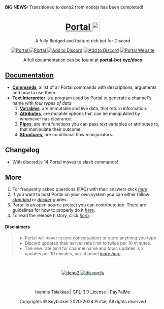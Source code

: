 <p align="left">
    <strong>BIG NEWS:</strong> Transitioned to deno2 from nodejs has been completed!
</p>

<h1 align="center">
    <a href="https://portal-bot.xyz" target="_blank">
        Portal <img src="https://github.com/keybraker/portal/blob/master/src/assets/img/portal_logo.png" alt="Portal logo" width="25" height="25">
    </a>
</h1>

<p align="center">A fully fledged and feature rich bot for Discord</p>

<!-- <p align="center">
    Automatic voice channel generation with live name update<br>
    Music player that is clean and clutter-free, all from one channel<br>
    Assigns and strips roles from users with a single reaction<br>
    Create temporary "focus" channels for private conversations<br>
    Portal will keep you up to speed, with voice announcements<br>
    Get the latest on many topics, from weather to corona to news<br>
    You can create URL-only text channels<br>
</p> -->

<p align="center">
    <a href="https://top.gg/bot/704400876860735569">
        <img src="https://top.gg/api/widget/status/704400876860735569.svg?noavatar=true" alt="Portal" />
    </a>
    <a href="https://top.gg/bot/704400876860735569">
        <img src="https://top.gg/api/widget/upvotes/704400876860735569.svg?noavatar=true" alt="Portal" />
    </a>
    <a href="https://discord.com/api/oauth2/authorize?client_id=704400876860735569&permissions=8&redirect_uri=http%3A%2F%2Fwww.localhost%3A4000%2Fpremium%2F&scope=bot"><img src="https://img.shields.io/badge/📥-Add%20to%20Discord-blue" alt="Add to Discord" /></a>
    <a href="https://discord.gg/WrMUzJYyzJ"><img src="https://img.shields.io/badge/Discord-Portal%20Official-green" alt="Add to Discord" /></a>
    <a href="https://portal-bot.xyz"><img src="https://img.shields.io/badge/Portal-Website%20Official-red" alt="Portal Website" /></a>
</p>

<p align="center">A full documentation can be found at <b><a href="https://portal-bot.xyz/docs/">portal-bot.xyz/docs</b></p>

## Documentation

- **[Commands](https://portal-bot.xyz/docs/commands/description)**, a list of
  all Portal commands with descriptions, arguments and how to use them.
- **[Text Interpreter](https://portal-bot.xyz/docs/interpreter/description)** is
  a program used by Portal to generate a channel's name _with four types of
  data_
  1. **[Variables](https://portal-bot.xyz/docs/interpreter/objects/variables/description)**,
     are immutable and live data, that return information.
  2. **[Attributes](https://portal-bot.xyz/docs/interpreter/objects/attributes/description)**,
     are mutable options that can be manipulated by whomever has clearance.
  3. **[Pipes](https://portal-bot.xyz/docs/interpreter/objects/pipes/description)**,
     are mini functions you can pass text variables or attributes to, that
     manipulate their outcome.
  4. **[Structures](https://portal-bot.xyz/docs/interpreter/objects/structures/description)**,
     are conditional flow manipulators.

## Changelog

- With discord.js 14 Portal moves to slash commands!

## More

1. For frequently asked questions (FAQ) with their answers click
   _[here](https://portal-bot.xyz/help/#faq)_.
2. If you want to host Portal on your own system you can either follow
   _[standard](https://portal-bot.xyz/hosting/standard/prerequisites)_ or
   _[docker](https://portal-bot.xyz/hosting/docker/prerequisites)_ guides.
3. Portal is an open source project you can contribute too. There are guidelines
   for how to properly do it
   _[here](https://github.com/keybraker/portal/blob/master/docs/CONTRIBUTING.md)_.
4. To read the release history, click _[here](https://portal-bot.xyz/blog)_.

#### Disclaimers

> - Portal will never record conversations or store anything you type
> - Discord updated their server rate limit to twice per 10 minutes.<br>
> - The new rate limit for channel name and topic updates is 2 updates per 10
>   minutes, per channel
>   _[more here](https://github.com/discordjs/discord.js/issues/4327)_

<br>

<p align="center">
    <a href="https://deno.com/">
        <img src="https://img.shields.io/badge/deno-2.1.7-green" alt="deno2" />
    </a>
    <a href="https://discord.js.org/">
        <img src="https://img.shields.io/badge/discord.js-v14.17.2-blue" alt="discordjs" />
    </a>
</p>

</br>

<p align="center">
   <a href="https://github.com/keybraker">Ioannis Tsiakkas</a> | <a href="http://www.gnu.org/philosophy/free-sw.html">GPL-3.0 License</a> | <a href="https://www.paypal.com/paypalme/tsiakkas">PayPalMe</a>
</p>

<p align="center">Copyrights © Keybraker 2020-2024 Portal, All rights reserved</p>

